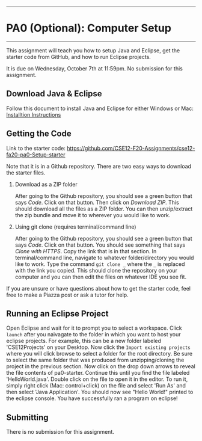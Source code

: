 
---
# PA0 (Optional): Computer Setup
---

This assignment will teach you how to setup Java and Eclipse, get the starter code from GitHub, and how to run Eclipse projects.

It is due on Wednesday, October 7th at 11:59pm. No submission for this assignment.

## Download Java & Eclipse

Follow this document to install Java and Eclipse for either Windows or Mac: [Installtion Instructions](https://docs.google.com/document/d/1wiWmSw-t3PIkFtu4hDhAmWykpleA3h-he3AaDb1Fq4A/edit?usp=sharing)

## Getting the Code

Link to the starter code: https://github.com/CSE12-F20-Assignments/cse12-fa20-pa0-Setup-starter

Note that it is in a Github repository. There are two easy ways to download the starter files.

1. Download as a ZIP folder 

    After going to the Github repository, you should see a green button that says *Code*. Click on that button. Then click on *Download ZIP*. This should download all the files as a ZIP folder. You can then unzip/extract the zip bundle and move it to wherever you would like to work.

2. Using git clone (requires terminal/command line)

    After going to the Github repository, you should see a green button that says *Code*. Click on that button. You should see something that says *Clone with HTTPS*. Copy the link that is in that section. In terminal/command line, navigate to whatever folder/directory you would like to work. Type the command `git clone _` where the `_` is replaced with the link you copied. This should clone the repository on your computer and you can then edit the files on whatever IDE you see fit.
    
If you are unsure or have questions about how to get the starter code, feel free to make a Piazza post or ask a tutor for help.



## Running an Eclipse Project
Open Eclipse and wait for it to prompt you to select a workspace. Click `launch` after you naivagate to the folder in which you want to host your eclipse projects. For example, this can be a new folder labeled 'CSE12Projects' on your Desktop. Now click the `Import existing projects` where you will click browse to select a folder for the root directory. Be sure to select the same folder that was produced from unzipping/cloning the project in the previous section. Now click on the drop down arrows to reveal the file contents of pa0-starter. Continue this until you find the file labeled 'HelloWorld.java'. Double click on the file to open it in the editor. To run it, simply right click (Mac: control+click) on the file and select 'Run As' and then select 'Java Application'. You should now see "Hello World!" printed to the eclipse console. You have successfully ran a program on eclipse!

    

## Submitting

There is no submission for this assignment.
